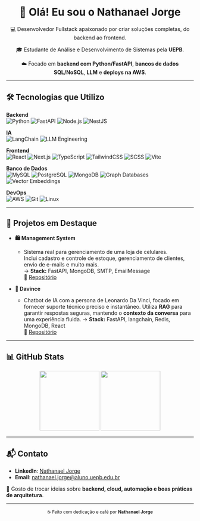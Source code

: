 <div align="center">
  <h1>👋 Olá! Eu sou o Nathanael Jorge</h1>
  <p>💻 Desenvolvedor Fullstack apaixonado por criar soluções completas, do backend ao frontend.</p>
  <p>🎓 Estudante de Análise e Desenvolvimento de Sistemas pela <strong>UEPB</strong>.</p>
  <p>☁️ Focado em <strong>backend com Python/FastAPI</strong>, <strong>bancos de dados SQL/NoSQL</strong>, <strong>LLM</strong> e <strong>deploys na AWS</strong>.</p>
</div>

---

## 🛠 Tecnologias que Utilizo

**Backend**  
![Python](https://img.shields.io/badge/Python-3776AB?style=for-the-badge&logo=python&logoColor=white)
![FastAPI](https://img.shields.io/badge/FastAPI-009688?style=for-the-badge&logo=fastapi&logoColor=white)
![Node.js](https://img.shields.io/badge/Node.js-339933?style=for-the-badge&logo=nodedotjs&logoColor=white)
![NestJS](https://img.shields.io/badge/NestJS-E0234E?style=for-the-badge&logo=nestjs&logoColor=white)

**IA**  
![LangChain](https://img.shields.io/badge/LangChain-1A73E8?style=for-the-badge&logo=chainlink&logoColor=white)
![LLM Engineering](https://img.shields.io/badge/LLM%20Engineering-FF6F00?style=for-the-badge&logo=openai&logoColor=white)

**Frontend**  
![React](https://img.shields.io/badge/React-20232A?style=for-the-badge&logo=react&logoColor=61DAFB)
![Next.js](https://img.shields.io/badge/Next.js-000000?style=for-the-badge&logo=nextdotjs&logoColor=white)
![TypeScript](https://img.shields.io/badge/TypeScript-007ACC?style=for-the-badge&logo=typescript&logoColor=white)
![TailwindCSS](https://img.shields.io/badge/Tailwind_CSS-38B2AC?style=for-the-badge&logo=tailwindcss&logoColor=white)
![SCSS](https://img.shields.io/badge/SCSS-CC6699?style=for-the-badge&logo=sass&logoColor=white)
![Vite](https://img.shields.io/badge/Vite-646CFF?style=for-the-badge&logo=vite&logoColor=white)

**Banco de Dados**  
![MySQL](https://img.shields.io/badge/MySQL-005C84?style=for-the-badge&logo=mysql&logoColor=white)
![PostgreSQL](https://img.shields.io/badge/PostgreSQL-316192?style=for-the-badge&logo=postgresql&logoColor=white)
![MongoDB](https://img.shields.io/badge/MongoDB-4DB33D?style=for-the-badge&logo=mongodb&logoColor=white)
![Graph Databases](https://img.shields.io/badge/Graph%20Databases-FF6600?style=for-the-badge&logo=neo4j&logoColor=white)
![Vector Embeddings](https://img.shields.io/badge/Vector%20Embeddings-FF4088?style=for-the-badge&logo=databricks&logoColor=white)

**DevOps**  
![AWS](https://img.shields.io/badge/AWS-232F3E?style=for-the-badge&logo=amazonaws&logoColor=white)
![Git](https://img.shields.io/badge/Git-F05032?style=for-the-badge&logo=git&logoColor=white)
![Linux](https://img.shields.io/badge/Linux-000000?style=for-the-badge&logo=linux&logoColor=white)

---

## 📂 Projetos em Destaque

- **🛍️ Management System**  
  -  Sistema real para gerenciamento de uma loja de celulares.  
  Inclui cadastro e controle de estoque, gerenciamento de clientes, envio de e-mails e muito mais.  
  → **Stack:** FastAPI, MongoDB, SMTP, EmailMessage  
  🔗 [Repositório](https://github.com/desv-jorge/Management-System)

- **🤖 Davince**
  -  Chatbot de IA com a persona de Leonardo Da Vinci, focado em fornecer suporte técnico preciso e instantâneo.
  Utiliza **RAG** para garantir respostas seguras, mantendo o **contexto da conversa** para uma experiência fluida.
  → **Stack:** FastAPI, langchain, Redis, MongoDB, React  
  🔗 [Repositório](https://github.com/Fyzz-Tech/Davince)

---

## 📊 GitHub Stats
<div align="center"> 
  <img src="https://github-readme-stats.vercel.app/api?username=desv-jorge&show_icons=true&theme=dracula" height="160"/>
  <img src="https://github-readme-stats.vercel.app/api/top-langs/?username=desv-jorge&layout=compact&theme=dracula" height="160"/>
</div>

---

## 📬 Contato
- **LinkedIn**: [Nathanael Jorge](https://www.linkedin.com/in/nathanaeljorge/)  
- **Email**: [nathanael.jorge@aluno.uepb.edu.br](mailto:nathanael.jorge@aluno.uepb.edu.br)  

💬 Gosto de trocar ideias sobre **backend, cloud, automação e boas práticas de arquitetura**.  

---

<div align="center">
  <sub>☕ Feito com dedicação e café por <strong>Nathanael Jorge</strong></sub>
</div>
